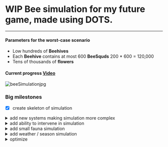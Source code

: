# WIP Bee simulation for my future game, made using DOTS.
---
#### Parameters for the worst-case scenario
- Low hundreds of **Beehives**
- Each **Beehive** contains at most 600 **BeeSquds** 200 * 600 = 120,000
- Tens of thousands of **flowers**

#### Current progress [Video](https://drive.google.com/file/d/1bq-SmcCIniz6yKolLDhB8hP4JS_VKjHL/view)

![beeSimulationjpg](https://github.com/DangerRad/BeeSimulation/assets/21123909/e14d7234-bf7f-4338-a3b7-fe067e07b424)

### Big milestones 
- [x] create skeleton of simulation
<details>
  <summary>add new systems making simulation more complex</summary>
  
- [ ] add food consumption
- [ ] shade that influences start of foraging
- [ ] add mites
- [ ] add diseases
- [ ] bee dying probability on curve 
- [ ] beehive size dependent on food stored 
- [ ] Queen life cycle
- [ ] random genes based on species 
- [ ] beehive conditions - ventilation/temperature/space/..
- [ ] control stats based on food quality - sugar lowest, natural nectar highest.
</details>
<details>
  <summary>add ability to intervene in simulation</summary>
  WIP
</details>
<details>
  <summary>add small fauna simulation</summary>
  WIP
</details>
<details>
  <summary>add weather / season simulation</summary>
  WIP
</details>
<details>
  <summary>optimize</summary>
  WIP
</details>
